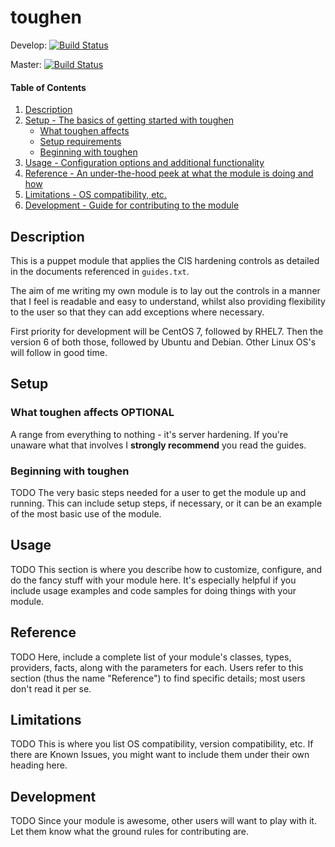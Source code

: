 # toughen

Develop: [![Build Status](https://travis-ci.org/shearn89/toughen.svg?branch=develop)](https://travis-ci.org/shearn89/toughen)

Master: [![Build Status](https://travis-ci.org/shearn89/toughen.svg?branch=master)](https://travis-ci.org/shearn89/toughen)

#### Table of Contents

1. [Description](#description)
1. [Setup - The basics of getting started with toughen](#setup)
    * [What toughen affects](#what-toughen-affects)
    * [Setup requirements](#setup-requirements)
    * [Beginning with toughen](#beginning-with-toughen)
1. [Usage - Configuration options and additional functionality](#usage)
1. [Reference - An under-the-hood peek at what the module is doing and how](#reference)
1. [Limitations - OS compatibility, etc.](#limitations)
1. [Development - Guide for contributing to the module](#development)

## Description

This is a puppet module that applies the CIS hardening controls as detailed in 
the documents referenced in `guides.txt`.

The aim of me writing my own module is to lay out the controls in a manner that
I feel is readable and easy to understand, whilst also providing flexibility to
the user so that they can add exceptions where necessary.

First priority for development will be CentOS 7, followed by RHEL7. Then the 
version 6 of both those, followed by Ubuntu and Debian. Other Linux OS's will
follow in good time.

## Setup

### What toughen affects **OPTIONAL**

A range from everything to nothing - it's server hardening. If you're unaware
what that involves I **strongly recommend** you read the guides.

### Beginning with toughen

TODO
The very basic steps needed for a user to get the module up and running. This
can include setup steps, if necessary, or it can be an example of the most
basic use of the module.

## Usage

TODO
This section is where you describe how to customize, configure, and do the
fancy stuff with your module here. It's especially helpful if you include usage
examples and code samples for doing things with your module.

## Reference

TODO
Here, include a complete list of your module's classes, types, providers,
facts, along with the parameters for each. Users refer to this section (thus
the name "Reference") to find specific details; most users don't read it per
se.

## Limitations

TODO
This is where you list OS compatibility, version compatibility, etc. If there
are Known Issues, you might want to include them under their own heading here.

## Development

TODO
Since your module is awesome, other users will want to play with it. Let them
know what the ground rules for contributing are.

